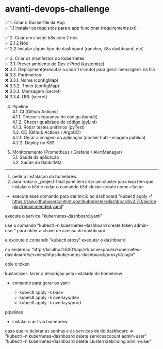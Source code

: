 # avanti-devops-challenge


✅ 1. Criar o Dockerfile da App  <br>
✅ 1.1 Instalar os requisitos para a app funcionar (requirements.txt) 

✅ 2. Criar um cluster k8s com 2 nós<br>
✅ 2.1 2 Nós<br>
✅ 2.2 Instalar algum tipo de dashboard (rancher, k8s dashboard, etc)<br>

✅ 3. Criar os manifestos do Kubernetes<br>
✅ 3.1. Prever ambiente de Dev e Prod (kustomize)<br>
❌ 3.2. Deployment(executar a cada 1 minuto) para gerar mensagens na fila<br>
❌ 3.3. Parâmetros:<br> 
❌ 3.3.1. Nome (configMap)<br> 
❌ 3.3.2. Timer (configMap)<br> 
❌ 3.3.3. Mensagem (secret)<br> 
❌ 3.3.4. URL (secret)<br> 

4. Pipeline<br>
4.1. CI (Github Actions)<br>
4.1.1. Checar segurança do código (bandit)<br>
4.1.2. Checar qualidade do código (pyLint)<br>
4.1.3. Rodar testes unitários (pyTest)<br>
4.2. CD  (Github Actions / ArgoCD)<br>
4.2.1. Gerar a imagem da aplicação (docker hub - imagem pública)<br>
4.2.2. Deploy no K8S<br>

5. Monitoramento (Prometheus / Grafana / AlertManager)<br>
5.1. Saúde da aplicação<br>
5.2. Saúde do RabbitMQ<br>





----------------------------

1. pedir a instalação do homebrew
2. para rodar o _project-final.yaml tem criar um cluster 
para isso tem que instalar o k3d e rodar o comando k3d cluster create nome-cluster

- execute esse comando para dar inicio ao dashboard "kubectl apply -f https://raw.githubusercontent.com/kubernetes/dashboard/v2.7.0/aio/deploy/recommended.yaml"

execute o service "kubernetes-dashboard.yaml"

use o comando "kubectl -n kubernetes-dashboard create token admin-user" para obter
a chave de acesso do dashboard


e execute o comando "kubectl proxy" executar o dashboard 

no endereço "http://localhost:8001/api/v1/namespaces/kubernetes-dashboard/services/https:kubernetes-dashboard:/proxy/#/login"

cole o token





kustomizer: fazer a descrição pela instalado do homebrew 
- comando para gerar os yaml 

    - kubectl apply -k base
    - kubectl apply -k overlays/dev
    - kubectl apply -k overlays/prod




pipelines
 - instalar o act via homebrew




caso queira deletar as senhas e os services de do dashboart: => <br />
"kubectl -n kubernetes-dashboard delete serviceaccount admin-user"<br />
"kubectl -n kubernetes-dashboard delete clusterrolebinding admin-user"



